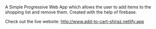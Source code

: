 A Simple Progressive Web App which allows the user to add items to the shopping list and remove them. Created with the help of firebase.

Check out the live website: http://www.add-to-cart-shiraz.netlify.app
